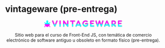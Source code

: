 # vintageware (pre-entrega)

<div style="text-align: center;">
    <img src="https://github.com/jmp-software/vintageware/blob/pre-entrega/assets/art/header_readme.png" alt="Image" style="width: 50%;" />
    <p>Sitio web para el curso de Front-End JS, con temática de comercio electrónico de software antiguo u obsoleto en formato físico (pre-entrega).</p>
</div>
